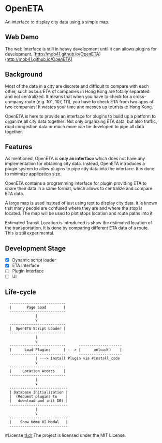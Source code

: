# OpenETA
An interface to display city data using a simple map.

## Web Demo
The web interface is still in heavy development until it can allows plugins for development.
[http://mob41.github.io/OpenETA](http://mob41.github.io/OpenETA)

## Background
Most of the data in a city are discrete and difficult to compare with each other, such as bus ETA of companies in Hong Kong are totally separated and not centralized. It means that when you have to check for a cross-company route (e.g. 101, 107, 111), you have to check ETA from two apps of two companies! It wastes your time and messes up tourists to Hong Kong.

OpenETA is here to provide an interface for plugins to build up a platform to organize all city data together. Not only organizing ETA data, but also traffic, road congestion data or much more can be developed to pipe all data together.

## Features
As mentioned, OpenETA is **only an interface** which does not have any implementation for obtaining city data. Instead, OpenETA introduces a plugin system to allow plugins to pipe city data into the interface. It is done to minimize application size.

OpenETA contains a programming interface for plugin providing ETA to share their data in a same format, which allows to centralize and compare ETA data.

A large map is used instead of just using text to display city data. It is known that many people are confused where they are and where the stop is located. The map will be used to plot stops location and route paths into it.

Estimated Transit Location is introduced is show the estimated location of the transportation. It is done by comparing different ETA data of a route. This is still experimental.

## Development Stage
- [x] Dynamic script loader
- [x] ETA Interface
- [ ] Plugin Interface
- [ ] UI

## Life-cycle
```
  --------------------------
  |       Page Load        |
  --------------------------
              |
              v
  --------------------------
  |  OpenETA Script Loader |
  --------------------------
              |
              v
  --------------------------      --------------------
  |      Load Plugins      | ---> |      onload()    |
  --------------------------      --------------------
              | ---> Install Plugin via #install_code 
              v
  --------------------------
  |     Location Access    |
  --------------------------
              |
              v
  ---------------------------
  | Database Initialization |
  |  (Request plugins to    |
  |   download and init DB) |
  ---------------------------
              |
              v
  ---------------------------
  |    Show Home UI Modal   |
  ---------------------------
```

#License
[tl;dr](https://tldrlegal.com/license/mit-license) The project is licensed under the MIT License.